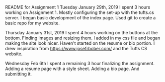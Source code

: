 README for Assignment 1
Tuesday January 29th, 2019 
	I spent 3 hours working on Assignment 1. Mostly configuring the set-up with the tufts.cs server. I began basic development of the index page. Used git to create a basic repo for my website. 

Thursday January 31st, 2019
	I spent 4 hours working on the buttons at the bottom. Finding images and resizing them. I added in my css file and began making the site look nicer. Haven't started on the resume or bio portion. I drew inspiration from https://www.josefrbober.com/ and the Tufts CS website. 

Wednesday Feb 6th
	I spent a remaining 3 hour finalizing the assignment. Adding a resume page with a style sheet. Adding a bio page. And submitting it.